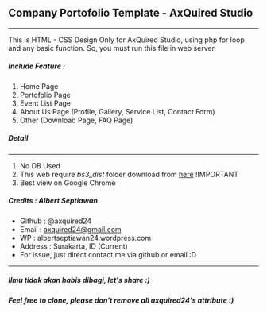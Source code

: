 ## Company Portofolio Template - AxQuired Studio
------------
This is HTML - CSS Design Only for AxQuired Studio, using php for loop and any basic function. So, you must run this file in web server.

##### Include Feature :
1. Home Page
2. Portofolio Page
3. Event List Page
4. About Us Page (Profile, Gallery, Service List, Contact Form)
5. Other (Download Page, FAQ Page)

##### Detail
------
1. No DB Used
2. This web require *bs3_dist* folder download from [here](https://github.com/axquired24/bs3_dist/) !IMPORTANT
3. Best view on Google Chrome

##### Credits : Albert Septiawan
* Github 	: @axquired24
* Email 	: axquired24@gmail.com
* WP 		: albertseptiawan24.wordpress.com
* Address 	: Surakarta, ID (Current)
* For issue, just direct contact me via github or email :D
-------- 

##### Ilmu tidak akan habis dibagi, let's share :)
##### Feel free to clone, please don't remove all axquired24's attribute :)